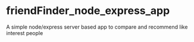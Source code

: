 # friendFinder_node_express_app
A simple node/express server based app to compare and recommend like interest people
